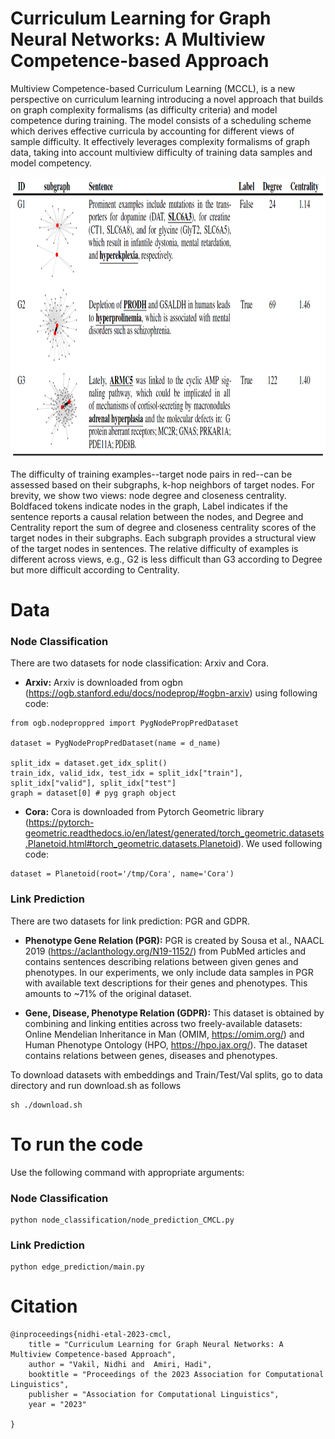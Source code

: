 # Curriculum Learning for Graph Neural Networks: A Multiview Competence-based Approach 

Multiview Competence-based Curriculum Learning (MCCL), is a new perspective on curriculum learning introducing a novel approach that builds on graph complexity formalisms (as difficulty criteria) and model competence during training. The model consists of a scheduling scheme which derives effective curricula by accounting for different views of sample difficulty. It effectively leverages complexity formalisms of graph data, taking into account multiview difficulty of training data samples and model competency.

<p align="center">
<img src="https://github.com/CLU-UML/MCCL/blob/main/mccl.png" width="800" height="450">
</p>
The difficulty of training examples--target node pairs in red--can be assessed based on their subgraphs, k-hop neighbors of target nodes. For brevity, we show two views: node degree and closeness centrality. Boldfaced tokens indicate nodes in the graph, Label indicates if the sentence reports a causal relation between the nodes, and Degree and Centrality report the sum of degree and closeness centrality scores of the target nodes in their subgraphs. Each subgraph provides a structural view of the target nodes in sentences. The relative difficulty of examples is different across views, e.g., G2 is less difficult than G3 according to Degree but more difficult according to Centrality.

# Data 
### Node Classification
There are two datasets for node classification: Arxiv and Cora. 

* **Arxiv:** Arxiv is downloaded from ogbn (https://ogb.stanford.edu/docs/nodeprop/#ogbn-arxiv) using following code:

```
from ogb.nodeproppred import PygNodePropPredDataset

dataset = PygNodePropPredDataset(name = d_name) 

split_idx = dataset.get_idx_split()
train_idx, valid_idx, test_idx = split_idx["train"], split_idx["valid"], split_idx["test"]
graph = dataset[0] # pyg graph object

```
* **Cora:** Cora is downloaded from Pytorch Geometric library (https://pytorch-geometric.readthedocs.io/en/latest/generated/torch_geometric.datasets.Planetoid.html#torch_geometric.datasets.Planetoid). We used following code:

```
dataset = Planetoid(root='/tmp/Cora', name='Cora')
```

### Link Prediction
There are two datasets for link prediction: PGR and GDPR. 

* **Phenotype Gene Relation (PGR):**  PGR is created by Sousa et al., NAACL 2019 (https://aclanthology.org/N19-1152/) from PubMed articles and contains sentences describing relations between given genes and phenotypes. In our experiments, we only include data samples in PGR with available text descriptions for their genes and phenotypes. This amounts to ~71% of the original dataset. 

* **Gene, Disease, Phenotype Relation (GDPR):** This dataset is obtained by combining and linking entities across two freely-available datasets: Online Mendelian Inheritance in Man (OMIM, https://omim.org/) and Human Phenotype Ontology (HPO, https://hpo.jax.org/). The dataset contains relations between genes, diseases and phenotypes.

To download datasets with embeddings and Train/Test/Val splits, go to data directory and run download.sh as follows

```
sh ./download.sh
```
# To run the code 
Use the following command with appropriate arguments:
### Node Classification
```
python node_classification/node_prediction_CMCL.py
```
### Link Prediction
```
python edge_prediction/main.py
```
# Citation

```
@inproceedings{nidhi-etal-2023-cmcl,
    title = "Curriculum Learning for Graph Neural Networks: A Multiview Competence-based Approach",
    author = "Vakil, Nidhi and  Amiri, Hadi",
    booktitle = "Proceedings of the 2023 Association for Computational Linguistics",
    publisher = "Association for Computational Linguistics",
    year = "2023"
    
}
```

